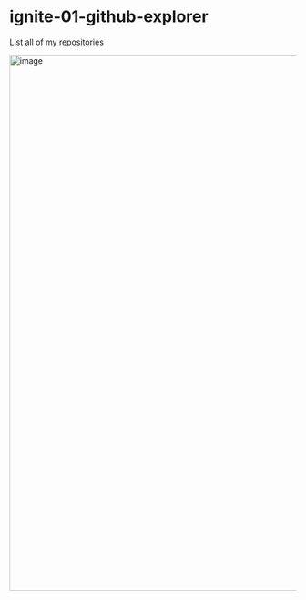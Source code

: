 # ignite-01-github-explorer
List all of my repositories

<img width="942" alt="image" src="https://user-images.githubusercontent.com/39314687/194786311-649420ac-144b-4a53-a9ea-70231e9e3991.png">
